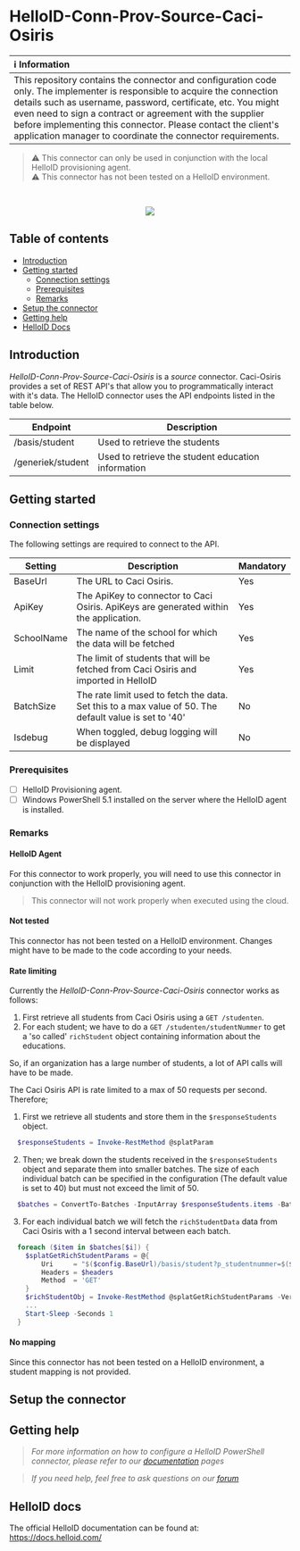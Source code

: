 # HelloID-Conn-Prov-Source-Caci-Osiris

| :information_source: Information |
|:---------------------------|
| This repository contains the connector and configuration code only. The implementer is responsible to acquire the connection details such as username, password, certificate, etc. You might even need to sign a contract or agreement with the supplier before implementing this connector. Please contact the client's application manager to coordinate the connector requirements.       |

> :warning: This connector can only be used in conjunction with the local HelloID provisioning agent.<br />
> :warning: This connector has not been tested on a HelloID environment.<br />
<br />
<p align="center">
  <img src="https://www.tools4ever.nl/connector-logos/osiris-logo.png">
</p>

## Table of contents

- [Introduction](#Introduction)
- [Getting started](#Getting-started)
  + [Connection settings](#Connection-settings)
  + [Prerequisites](#Prerequisites)
  + [Remarks](#Remarks)
- [Setup the connector](@Setup-The-Connector)
- [Getting help](#Getting-help)
- [HelloID Docs](#HelloID-docs)

## Introduction

_HelloID-Conn-Prov-Source-Caci-Osiris_ is a _source_ connector. Caci-Osiris provides a set of REST API's that allow you to programmatically interact with it's data. The HelloID connector uses the API endpoints listed in the table below.

| Endpoint     | Description |
| ------------ | ----------- |
| /basis/student | Used to retrieve the students |
| /generiek/student | Used to retrieve the student education information |

## Getting started

### Connection settings

The following settings are required to connect to the API.

| Setting      | Description                        | Mandatory   |
| ------------ | -----------                        | ----------- |
| BaseUrl    |The URL to Caci Osiris. | Yes |
| ApiKey     | The ApiKey to connector to Caci Osiris. ApiKeys are generated within the application. | Yes |
| SchoolName | The name of the school for which the data will be fetched | Yes |
| Limit      | The limit of students that will be fetched from Caci Osiris and imported in HelloID | Yes |
| BatchSize  | The rate limit used to fetch the data. Set this to a max value of 50. The default value is set to '40' | No |
| Isdebug    | When toggled, debug logging will be displayed | No |

### Prerequisites

- [ ] HelloID Provisioning agent.
- [ ] Windows PowerShell 5.1 installed on the server where the HelloID agent is installed.

### Remarks

#### HelloID Agent

For this connector to work properly, you will need to use this connector in conjunction with the HelloID provisioning agent. 

> This connector will not work properly when executed using the cloud. 

#### Not tested

This connector has not been tested on a HelloID environment. Changes might have to be made to the code according to your needs.

#### Rate limiting

Currently the _HelloID-Conn-Prov-Source-Caci-Osiris_ connector works as follows:

1. First retrieve all students from Caci Osiris using a `GET /studenten`.
2. For each student; we have to do a `GET /studenten/studentNummer` to get a 'so called' `richStudent` object containing information about the educations.

So, if an organization has a large number of students, a lot of API calls will have to be made. 

The Caci Osiris API is rate limited to a max of 50 requests per second. Therefore; 

1. First we retrieve all students and store them in the `$responseStudents` object.

```powershell
  $responseStudents = Invoke-RestMethod @splatParam
```

2. Then; we break down the students received in the `$responseStudents` object and separate them into smaller batches. The size of each individual batch can be specified in the configuration (The default value is set to 40) but must not exceed the limit of 50. 

```powershell
  $batches = ConvertTo-Batches -InputArray $responseStudents.items -BatchSize $($config.batchSize)
```

3. For each individual batch we will fetch the `richStudentData` data from Caci Osiris with a 1 second interval between each batch.

```powershell
  foreach ($item in $batches[$i]) {
    $splatGetRichStudentParams = @{
        Uri     = "$($config.BaseUrl)/basis/student?p_studentnummer=$($item.studentnummer)"
        Headers = $headers
        Method  = 'GET'
    }
    $richStudentObj = Invoke-RestMethod @splatGetRichStudentParams -Verbose:$false
    ...
    Start-Sleep -Seconds 1
  }
```

#### No mapping

Since this connector has not been tested on a HelloID environment, a student mapping is not provided. 

## Setup the connector

## Getting help

> _For more information on how to configure a HelloID PowerShell connector, please refer to our [documentation](https://docs.helloid.com/hc/en-us/articles/360012557600-Configure-a-custom-PowerShell-source-system) pages_

> _If you need help, feel free to ask questions on our [forum](https://forum.helloid.com)_

## HelloID docs

The official HelloID documentation can be found at: https://docs.helloid.com/
